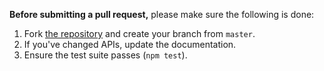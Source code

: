 **Before submitting a pull request,** please make sure the following is done:

1. Fork [the repository](https://github.com/openvcash/vcash-electron) and create your branch from `master`.
2. If you've changed APIs, update the documentation.
3. Ensure the test suite passes (`npm test`).
